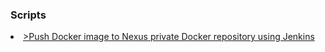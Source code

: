 ### Scripts

<li><a href="https://github.com/dinushchathurya/script-book/blob/development/Scripts/push-docker-image-to-nexus.md">>Push Docker image to Nexus private Docker repository using Jenkins</a</li>